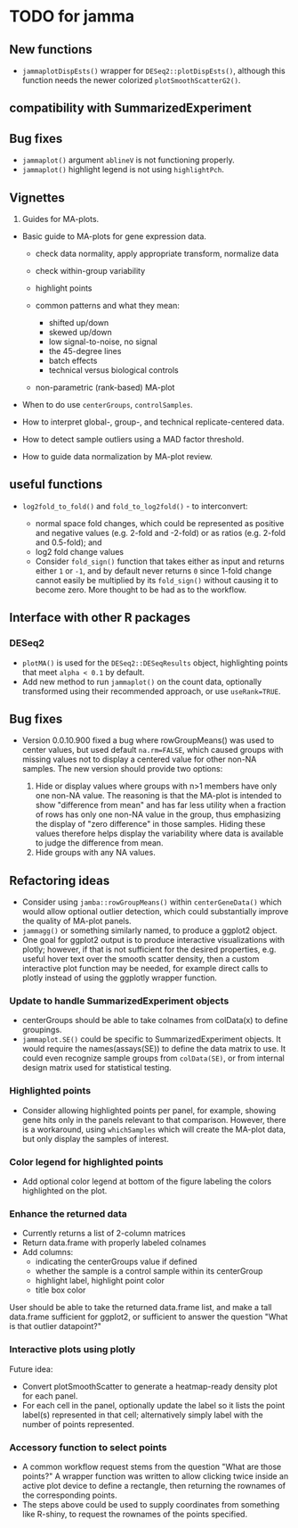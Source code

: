 # TODO for jamma

## New functions

* `jammaplotDispEsts()` wrapper for `DESeq2::plotDispEsts()`, although
this function needs the newer colorized `plotSmoothScatterG2()`.


## compatibility with SummarizedExperiment


## Bug fixes

* `jammaplot()` argument `ablineV` is not functioning properly.
* `jammaplot()` highlight legend is not using `highlightPch`.

## Vignettes

1. Guides for MA-plots.

* Basic guide to MA-plots for gene expression data.

  * check data normality, apply appropriate transform, normalize data
  * check within-group variability
  * highlight points
  * common patterns and what they mean:
  
    * shifted up/down
    * skewed up/down
    * low signal-to-noise, no signal
    * the 45-degree lines
    * batch effects
    * technical versus biological controls
    
  * non-parametric (rank-based) MA-plot

* When to do use `centerGroups`, `controlSamples`.
* How to interpret global-, group-, and technical replicate-centered data.
* How to detect sample outliers using a MAD factor threshold.
* How to guide data normalization by MA-plot review.


## useful functions

* `log2fold_to_fold()` and `fold_to_log2fold()` - to interconvert:

   * normal space fold changes, which could be represented as positive and
   negative values (e.g. 2-fold and -2-fold) or as ratios
   (e.g. 2-fold and 0.5-fold); and
   * log2 fold change values
   * Consider `fold_sign()` function that takes either as input and
   returns either `1` or `-1`, and by default never returns `0` since
   1-fold change cannot easily be multiplied by its `fold_sign()` without
   causing it to become zero. More thought to be had as to the workflow.


## Interface with other R packages

### DESeq2

* `plotMA()` is used for the `DESeq2::DESeqResults` object,
highlighting points that meet `alpha < 0.1` by default.
* Add new method to run `jammaplot()` on the count data,
optionally transformed using their recommended approach,
or use `useRank=TRUE`.


## Bug fixes

* Version 0.0.10.900 fixed a bug where rowGroupMeans() was used to
center values, but used default `na.rm=FALSE`, which caused groups
with missing values not to display a centered value for other non-NA
samples. The new version should provide two options:

    1. Hide or display values where groups with n>1 members have
    only one non-NA value. The reasoning is that the MA-plot is
    intended to show "difference from mean" and has far less utility
    when a fraction of rows has only one non-NA value in the group, 
    thus emphasizing the display of "zero difference" in those
    samples. Hiding these values therefore helps display the
    variability where data is available to judge the difference
    from mean.
    2. Hide groups with any NA values.



## Refactoring ideas

* Consider using `jamba::rowGroupMeans()` within `centerGeneData()`
which would allow optional outlier detection, which could substantially
improve the quality of MA-plot panels.
* `jammagg()` or something similarly named, to produce a ggplot2 object.
* One goal for ggplot2 output is to produce
interactive visualizations with plotly; however, if that is not
sufficient for the desired properties, e.g. useful hover text over
the smooth scatter density, then a custom interactive plot function
may be needed, for example direct calls to plotly instead of using
the ggplotly wrapper function.


### Update to handle SummarizedExperiment objects

* centerGroups should be able to take colnames from colData(x)
to define groupings.
* `jammaplot.SE()` could be specific to SummarizedExperiment objects.
It would require the names(assays(SE)) to define the data matrix to use.
It could even recognize sample groups from `colData(SE)`, or
from internal design matrix used for statistical testing.


### Highlighted points

* Consider allowing highlighted points per panel, for example,
showing gene hits only in the panels relevant to that comparison.
However, there is a workaround, using `whichSamples` which will
create the MA-plot data, but only display the samples of interest.


### Color legend for highlighted points

* Add optional color legend at bottom of the figure labeling the
colors highlighted on the plot.

### Enhance the returned data

* Currently returns a list of 2-column matrices
* Return data.frame with properly labeled colnames
* Add columns:
    * indicating the centerGroups value if defined
    * whether the sample is a control sample within its centerGroup
    * highlight label, highlight point color
    * title box color

User should be able to take the returned data.frame list, and make
a tall data.frame sufficient for ggplot2, or sufficient to answer
the question "What is that outlier datapoint?"


### Interactive plots using plotly

Future idea:

* Convert plotSmoothScatter to generate a heatmap-ready density
plot for each panel.
* For each cell in the panel, optionally update the label so it
lists the point label(s) represented in that cell; alternatively
simply label with the number of points represented.

### Accessory function to select points

* A common workflow request stems from the question "What are those
points?" A wrapper function was written to allow clicking twice inside
an active plot device to define a rectangle, then returning the
rownames of the corresponding points.
* The steps above could be used to supply coordinates from something
like R-shiny, to request the rownames of the points specified.
